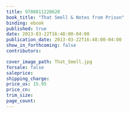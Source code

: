 ```yaml
---
title: 9780811220620
book_title: "That Smell & Notes from Prison"
binding: ebook
published: true
date: 2013-03-22T16:48:00-04:00
publication_date: 2013-03-22T16:48:00-04:00
show_in_forthcoming: false
contributors:

cover_image_path: That_Smell.jpg
forsale: false
saleprice:
shipping_charge:
price_us: 15.95
price_cn:
trim_size:
page_count:
---
```


